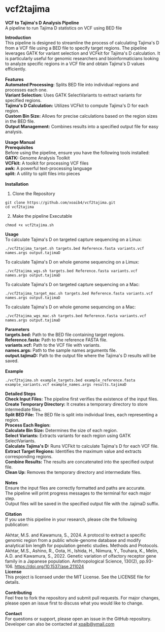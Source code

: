 # vcf2tajima
**VCF to Tajima's D Analysis Pipeline** <br>
A pipeline to run Tajima D statistics on VCF using BED file

**Introduction** <br>
This pipeline is designed to streamline the process of calculating Tajima's D from a VCF file using a BED file to specify target regions. The pipeline leverages GATK for variant selection and VCFkit for Tajima's D calculation. It is particularly useful for genomic researchers and bioinformaticians looking to analyze specific regions in a VCF file and obtain Tajima's D values efficiently. <br>
<br>
**Features** <br>
**Automated Processing:** Splits BED file into individual regions and processes each one. <br>
**Variant Selection:** Uses GATK SelectVariants to extract variants for specified regions. <br>
**Tajima's D Calculation:** Utilizes VCFkit to compute Tajima's D for each region. <br>
**Custom Bin Size:** Allows for precise calculations based on the region sizes in the BED file. <br>
**Output Management:** Combines results into a specified output file for easy analysis. <br>
<br>
**Usage Manual** <br>
**Prerequisites** <br>
Before using the pipeline, ensure you have the following tools installed: <br>
**GATK:** Genome Analysis Toolkit <br>
**VCFkit:** A toolkit for processing VCF files <br>
**awk:** A powerful text-processing language <br>
**split:** A utility to split files into pieces <br>
<br>
**Installation** <br>
1. Clone the Repository <br>
```
git clone https://github.com/xoaib4/vcf2tajima.git
cd vcf2tajima 
```
2. Make the pipeline Executable <br>
```
chmod +x vcf2tajima.sh
```

**Usage** <br>
To calculate Tajima's D on targeted capture sequencing on a Linux:
```
./vcf2tajima_target.sh targets.bed Reference.fasta variants.vcf names.args output.tajimaD
```
To calculate Tajima's D on whole genome sequencing on a Limux:
```
./vcf2tajima_wgs.sh targets.bed Reference.fasta variants.vcf names.args output.tajimaD
```
To calculate Tajima's D on targeted capture sequencing on a Mac:
```
./vcf2tajima_target_mac.sh targets.bed Reference.fasta variants.vcf names.args output.tajimaD
```
To calculate Tajima's D on whole genome sequencing on a Mac:
```
./vcf2tajima_wgs_mac.sh targets.bed Reference.fasta variants.vcf names.args output.tajimaD
```

**Parameters** <br>
**targets.bed:** Path to the BED file containing target regions. <br>
**Reference.fasta:** Path to the reference FASTA file. <br>
**variants.vcf:** Path to the VCF file with variants. <br>
**names.args:** Path to the sample names arguments file. <br>
**output.tajimaD:** Path to the output file where the Tajima's D results will be saved. <br>
<br>
**Example** <br>
```
./vcf2tajima.sh example_targets.bed example_reference.fasta example_variants.vcf example_names.args results.tajimaD
```

**Detailed Steps** <br>
**Check Input Files:** The pipeline first verifies the existence of the input files. <br>
**Create Temporary Directory:** It creates a temporary directory to store intermediate files. <br>
**Split BED File:** The BED file is split into individual lines, each representing a region. <br>
**Process Each Region:** <br>
**Calculate Bin Size:** Determines the size of each region. <br>
**Select Variants:** Extracts variants for each region using GATK SelectVariants. <br>
**Calculate Tajima's D:** Runs VCFkit to calculate Tajima's D for each VCF file. <br>
**Extract Target Regions:** Identifies the maximum value and extracts corresponding regions. <br>
**Combine Results:** The results are concatenated into the specified output file. <br>
**Clean Up:** Removes the temporary directory and intermediate files. <br>
<br>
**Notes** <br>
Ensure the input files are correctly formatted and paths are accurate. <br>
The pipeline will print progress messages to the terminal for each major step. <br>
Output files will be saved in the specified output file with the .tajimaD suffix. <br>
<br>
**Citation** <br>
If you use this pipeline in your research, please cite the following publication: <br>
<br>
Akhtar, M.S. and Kawamura, S., 2024. A protocol to extract a specific genomic region from a public whole-genome database and modify analytical bin length for population genetic studies. Methods and Protocols. <br>
Akhtar, M.S., Ashino, R., Oota, H., Ishida, H., Niimura, Y., Touhara, K., Melin, A.D. and Kawamura, S., 2022. Genetic variation of olfactory receptor gene family in a Japanese population. Anthropological Science, 130(2), pp.93-106. https://doi.org/10.1537/ase.211024
<br>
**License** <br>
This project is licensed under the MIT License. See the LICENSE file for details. <br>
<br>
**Contributing** <br>
Feel free to fork the repository and submit pull requests. For major changes, please open an issue first to discuss what you would like to change. <br>
<br>
**Contact** <br>
For questions or support, please open an issue in the GitHub repository. Developer can also be contacted at xoaib@ymail.com <br>


